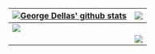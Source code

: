 | <a href="https://github.com/gorgdel"><img align="center" src="https://github-readme-stats.vercel.app/api?username=gorgdel&show_icons=true&include_all_commits=true&theme=tokyonight&hide_border=true&hide=prs&count_private=true" alt="George Dellas' github stats" /></a> | <a href="https://github.com/gorgdel"><img align="center" src="https://github-readme-stats.vercel.app/api/top-langs/?username=gorgdel&langs_count=8&layout=compact&theme=tokyonight&hide_border=true&exclude_repo=Onsite,gorgdel.github.io" /></a> |
| ------------- | ------------- |
| <a href="https://github.com/gorgdel"><img align="center" src="[https://github-readme-stats.vercel.app/api/wakatime?username=gorgdel&theme=tokyonight&hide_border=true&v2](https://github-readme-stats.vercel.app/api/wakatime?username=gorgdel&theme=tokyonight&hide_border=true&v2&hide=makefile,scss,batchfile,xorg,gitconfig,lua,ini,DTD,XAML,Properties,Text,JSON,Mon,VimL,EJS,vue.js,groovy,delphi,blade%20template,csv)" />
</a> | <a href="https://github.com/gorgdel/EzLinux"><img align="center" src="https://github-readme-stats.vercel.app/api/pin/?username=gorgdel&repo=EzLinux&theme=tokyonight&hide_border=true" /></a> |




